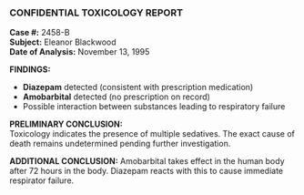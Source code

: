 ### **CONFIDENTIAL TOXICOLOGY REPORT**

**Case #:** 2458-B  
**Subject:** Eleanor Blackwood  
**Date of Analysis:** November 13, 1995

**FINDINGS:**

- **Diazepam** detected (consistent with prescription medication)
- **Amobarbital** detected (no prescription on record)
- Possible interaction between substances leading to respiratory failure

**PRELIMINARY CONCLUSION:**  
Toxicology indicates the presence of multiple sedatives. The exact cause of death remains undetermined pending further investigation.

**ADDITIONAL CONCLUSION:**
Amobarbital takes effect in the human body after 72 hours in the body. Diazepam reacts with this to cause immediate respirator failure.